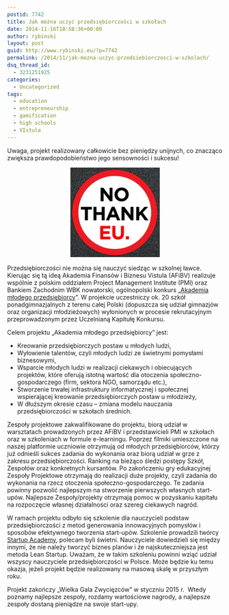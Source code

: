 ```yaml
---
postid: 7742
title: Jak można uczyć przedsiębiorczości w szkołach
date: 2014-11-16T18:58:36+00:00
author: rybinski
layout: post
guid: http://www.rybinski.eu/?p=7742
permalink: /2014/11/jak-mozna-uczyc-przedsiebiorczosci-w-szkolach/
dsq_thread_id:
  - 3231251925
categories:
  - Uncategorized
tags:
  - education
  - entrepreneurship
  - gamification
  - high schools
  - VIstula
---
```

Uwaga, projekt realizowany całkowicie bez pieniędzy unijnych, co znacząco zwiększa prawdopodobieństwo jego sensowności i sukcesu!

<p style="text-align: center;">
  <a href="/uploads/2014/11/thank_eu.jpg"><img class=" wp-image-7743 aligncenter" title="thank_eu" src="/uploads/2014/11/thank_eu.jpg" alt="" width="209" height="209" /></a>
</p>

Przedsiębiorczości nie można się nauczyć siedząc w szkolnej ławce. Kierując się tą ideą Akademia Finansów i Biznesu Vistula (AFiBV) realizuje wspólnie z polskim oddziałem Project Management Institute (PMI) oraz Bankiem Zachodnim WBK nowatorski, ogólnopolski konkurs „[Akademia młodego przedsiębiorcy](http://amp.vistula.edu.pl/)”. W projekcie uczestniczy ok. 20 szkół ponadgimnazjalnych z terenu całej Polski (dopuszcza się udział gimnazjów oraz organizacji młodzieżowych) wyłonionych w procesie rekrutacyjnym przeprowadzonym przez Uczelnianą Kapitułę Konkursu.

Celem projektu „Akademia młodego przedsiębiorcy” jest:

  * Kreowanie przedsiębiorczych postaw u młodych ludzi,
  * Wyłowienie talentów, czyli młodych ludzi ze świetnymi pomysłami biznesowymi,
  * Wsparcie młodych ludzi w realizacji ciekawych i obiecujących projektów, które oferują istotną wartość dla otoczenia społeczno-gospodarczego (firm, sektora NGO, samorządu etc.),
  * Stworzenie trwałej infrastruktury informatycznej i społecznej wspierającej kreowanie przedsiębiorczych postaw u młodzieży,
  * W dłuższym okresie czasu – zmiana modelu nauczania przedsiębiorczości w szkołach średnich.

Zespoły projektowe zakwalifikowane do projektu, biorą udział w warsztatach prowadzonych przez AFiBV i przedstawicieli PMI w szkołach oraz w szkoleniach w formule e-learningu. Poprzez filmiki umieszczone na naszej platformie uczniowie otrzymują od młodych przedsiębiorców, którzy już odnieśli sukces zadania do wykonania oraz biorą udział w grze z zakresu przedsiębiorczości. Ranking na bieżąco śledzi postępy Szkół, Zespołów oraz konkretnych kursantów. Po zakończeniu gry edukacyjnej Zespoły Projektowe otrzymają do realizacji duże projekty, czyli zadania do wykonania na rzecz otoczenia społeczno-gospodarczego. Te zadania powinny pozwolić najlepszym na stworzenie pierwszych własnych start-upów. Najlepsze Zespoły/projekty otrzymają pomoc w pozyskaniu kapitału na rozpoczęcie własnej działalności oraz szereg ciekawych nagród.

W ramach projektu odbyło się szkolenie dla nauczycieli podstaw przedsiębiorczości z metod generowania innowacyjnych pomysłów i sposobów efektywnego tworzenia start-upów. Szkolenie prowadzili twórcy [Startup Academy](http://startupacademy.pl/), polecam byli świetni. Nauczyciele dowiedzieli się między innymi, że nie należy tworzyć biznes planów i że najskuteczniejsza jest metoda Lean Startup. Uważam, że w takim szkoleniu powinni wziąć udział wszyscy nauczyciele przedsiębiorczości w Polsce. Może będzie ku temu okazja, jeżeli projekt będzie realizowany na masową skalę w przyszłym roku.

Projekt zakończy „Wielka Gala Zwycięzców” w styczniu 2015 r.  Wtedy poznamy najlepsze zespoły, rozdamy wartościowe nagrody, a najlepsze zespoły dostaną pieniądze na swoje start-upy.
